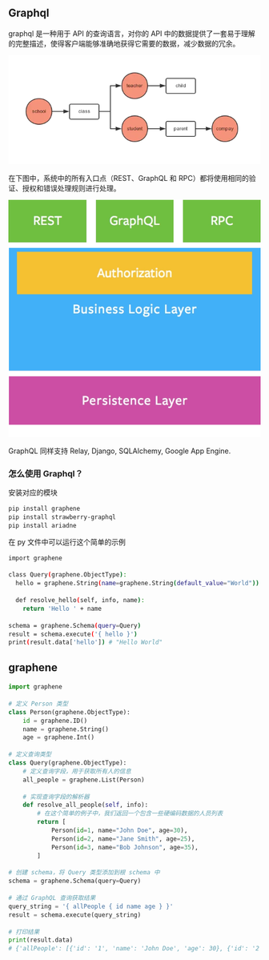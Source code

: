 
## Graphql

graphql 是一种用于 API 的查询语言，对你的 API 中的数据提供了一套易于理解的完整描述，使得客户端能够准确地获得它需要的数据，减少数据的冗余。

![image-1657519260384](/docs/image-1657519260384.webp)

在下图中，系统中的所有入口点（REST、GraphQL 和 RPC）都将使用相同的验证、授权和错误处理规则进行处理。

![image-1657519556322](/docs/image-1657519556322.webp)

GraphQL 同样支持 Relay, Django, SQLAlchemy, Google App Engine.

### 怎么使用 Graphql？

安装对应的模块

```bash showLineNumbers
pip install graphene
pip install strawberry-graphql
pip install ariadne
```

在 py 文件中可以运行这个简单的示例

```bash showLineNumbers
import graphene

class Query(graphene.ObjectType):
  hello = graphene.String(name=graphene.String(default_value="World"))

  def resolve_hello(self, info, name):
    return 'Hello ' + name

schema = graphene.Schema(query=Query)
result = schema.execute('{ hello }')
print(result.data['hello']) # "Hello World"
```




## graphene

```python showLineNumbers
import graphene

# 定义 Person 类型
class Person(graphene.ObjectType):
    id = graphene.ID()
    name = graphene.String()
    age = graphene.Int()

# 定义查询类型
class Query(graphene.ObjectType):
    # 定义查询字段，用于获取所有人的信息
    all_people = graphene.List(Person)

    # 实现查询字段的解析器
    def resolve_all_people(self, info):
        # 在这个简单的例子中，我们返回一个包含一些硬编码数据的人员列表
        return [
            Person(id=1, name="John Doe", age=30),
            Person(id=2, name="Jane Smith", age=25),
            Person(id=3, name="Bob Johnson", age=35),
        ]

# 创建 schema，将 Query 类型添加到根 schema 中
schema = graphene.Schema(query=Query)

# 通过 GraphQL 查询获取结果
query_string = '{ allPeople { id name age } }'
result = schema.execute(query_string)

# 打印结果
print(result.data)
# {'allPeople': [{'id': '1', 'name': 'John Doe', 'age': 30}, {'id': '2', 'name': 'Jane Smith', 'age': 25}, {'id': '3', 'name': 'Bob Johnson', 'age': 35}]}
```

